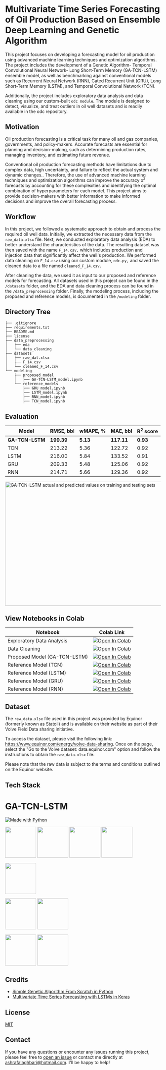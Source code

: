 
# Multivariate Time Series Forecasting of Oil Production Based on Ensemble Deep Learning and Genetic Algorithm


This project focuses on developing a forecasting model for oil production using advanced machine learning techniques and optimization algorithms. The project includes the development of a Genetic Algorithm- Temporal Convolutional Neural Network- Long Short-Term Memory (GA-TCN-LSTM) ensemble model, as well as benchmarking against conventional models such as Recurrent Neural Network (RNN), Gated Recurrent Unit (GRU), Long Short-Term Memory (LSTM), and Temporal Convolutional Network (TCN).

Additionally, the project includes exploratory data analysis and data cleaning using our custom-built `odc module`. The  module is designed to detect, visualize, and treat outliers in oil well datasets and is readily available in the odc repository.



## Motivation
Oil production forecasting is a critical task for many oil and gas companies, governments, and policy-makers. Accurate forecasts are essential for planning and decision-making, such as determining production rates, managing inventory, and estimating future revenue.

Conventional oil production forecasting methods have limitations due to complex data, high uncertainty, and failure to reflect the actual system and dynamic changes.. Therefore, the use of advanced machine learning techniques and optimization algorithms can improve the accuracy of forecasts by accounting for these complexities and identifying the optimal combination of hyperparameters for each model. This project aims to provide decision-makers with better information to make informed decisions and improve the overall forecasting process.
## Workflow
In this project, we followed a systematic approach to obtain and process the required oil well data. Initially, we extracted the necessary data from the `raw_data.xlsx` file. Next, we conducted exploratory data analysis (EDA) to better understand the characteristics of the data. The resulting dataset was then saved with the name `F_14.csv,` which includes production and injection data that significantly affect the well's production. We performed data cleaning on `F_14.csv` using our custom module, `odc.py,` and saved the cleaned data to a file named `cleaned_F_14.csv.`

After cleaning the data, we used it as input to our proposed and reference models for forecasting. All datasets used in this project can be found in the `/datasets` folder, and the EDA and data cleaning process can be found in the `/data_preprocessing` folder. Finally, the modeling process, including the proposed and reference models, is documented in the `/modeling` folder.

## Directory Tree
```
├── .gitignore
├── requirements.txt
├── README.md
├── license
├── data_preprocessing
│   ├── eda
│   └── data_cleaning
├── datasets
│   ├── raw_dat.xlsx
│   ├── F_14.csv
│   └── cleaned_F_14.csv
└── modeling
    ├── proposed_model
    │   ├── GA-TCN-LSTM_model.ipynb
    └── reference_models
        ├── GRU_model.ipynb
        ├── LSTM_model.ipynb
        ├── RNN_model.ipynb
        ├── TCN_model.ipynb
```
## Evaluation

| Model          | RMSE, bbl | wMAPE, % | MAE, bbl | R<sup>2</sup> score |
|----------------|-----------|----------|----------|-----------|
| **GA-TCN-LSTM**     | **199.39**    | **5.13**     | **117.11**   | **0.93**      |
| TCN            | 213.22    | 5.36     | 122.72   | 0.92      |
| LSTM           | 216.00    | 5.84     | 133.52   | 0.91      |
| GRU            | 209.33    | 5.48     | 125.06   | 0.92      |
| RNN            | 214.71    | 5.66     | 129.36   | 0.92      |

<img src="https://user-images.githubusercontent.com/98224412/235143302-00ebbd39-c977-4ce5-8b3c-abcd3a528c70.jpg" alt="GA-TCN-LSTM actual and predicted values on training and testing sets" width="700" height="400">

## View Notebooks in Colab

| Notebook | Colab Link |
| -------- | ---------- |
| Exploratory Data Analysis | [![Open In Colab](https://colab.research.google.com/assets/colab-badge.svg)](https://colab.research.google.com/github/ashrafalaghbari/GA-TCN-LSTM/blob/main/data_preprocessing/eda.ipynb) |
| Data Cleaning | [![Open In Colab](https://colab.research.google.com/assets/colab-badge.svg)](https://colab.research.google.com/github/ashrafalaghbari/GA-TCN-LSTM/blob/main/data_preprocessing/data_cleaning.ipynb) |
| Proposed Model (GA-TCN-LSTM) | [![Open In Colab](https://colab.research.google.com/assets/colab-badge.svg)](https://colab.research.google.com/github/ashrafalaghbari/GA-TCN-LSTM/blob/main/modeling/proposed_model/GA_TCN_LSTM_model.ipynb) |
| Reference Model (TCN) | [![Open In Colab](https://colab.research.google.com/assets/colab-badge.svg)](https://colab.research.google.com/github/ashrafalaghbari/GA-TCN-LSTM/blob/main/reference_models/TCN_model.ipynb) |
| Reference Model (LSTM) | [![Open In Colab](https://colab.research.google.com/assets/colab-badge.svg)](https://colab.research.google.com/github/ashrafalaghbari/GA-TCN-LSTM/blob/main/modeling/reference_models/LSTM_model.ipynb) |
| Reference Model (GRU)| [![Open In Colab](https://colab.research.google.com/assets/colab-badge.svg)](https://colab.research.google.com/github/ashrafalaghbari/GA-TCN-LSTM/blob/main/modeling/reference_models/GRU_model.ipynb) |
| Reference Model (RNN) | [![Open In Colab](https://colab.research.google.com/assets/colab-badge.svg)](https://colab.research.google.com/github/ashrafalaghbari/GA-TCN-LSTM/blob/main/modeling/reference_models/RNN_model.ipynb) |





## Dataset

The `raw_data.xlsx` file used in this project was provided by Equinor (formerly known as Statoil) and is available on their website as part of their Volve Field Data sharing initiative.

To access the dataset, please visit the following link: https://www.equinor.com/energy/volve-data-sharing. Once on the page, select the "Go to the Volve dataset: data.equinor.com" option and follow the instructions to obtain the `raw_data.xlsx` file.

Please note that the raw data is subject to the terms and conditions outlined on the Equinor website.

## Tech Stack



GA-TCN-LSTM
=======




[![Made with Python](https://img.shields.io/badge/Made%20with-Python%203.10.7-blue.svg)](https://www.python.org/)


[<img target="_blank" src="https://www.fullstackpython.com/img/logos/scipy.png" width=100>](https://scipy.org/) [<img target="_blank" src="https://keras.io/img/logo.png" width=100>](https://keras.io/) [<img target="_blank" src="https://matplotlib.org/stable/_static/logo2_compressed.svg" width=100>](https://matplotlib.org/stable/index.html) [<img target="_blank" src="https://seaborn.pydata.org/_images/logo-wide-lightbg.svg" width=100>](https://seaborn.pydata.org/)

[<img target="_blank" src="https://upload.wikimedia.org/wikipedia/commons/3/31/NumPy_logo_2020.svg" width=100>](https://numpy.org/)

 [<img target="_blank" src="https://pandas.pydata.org/static/img/pandas.svg" width=100>](https://pandas.pydata.org/) [<img target="_blank" src="https://scikit-learn.org/stable/_images/scikit-learn-logo-notext.png" width=100>](https://scikit-learn.org/stable/)

  [<img target="_blank" src="https://www.statsmodels.org/stable/_images/statsmodels-logo-v2.svg" width=100>](https://www.statsmodels.org/stable/index.html) [<img target="_blank" src="https://www.tensorflow.org/images/tf_logo_social.png" width=100>](https://www.tensorflow.org/)



## Credits
- [Simple Genetic Algorithm From Scratch in Python](https://machinelearningmastery.com/simple-genetic-algorithm-from-scratch-in-python/)
- [Multivariate Time Series Forecasting with LSTMs in Keras](https://machinelearningmastery.com/multivariate-time-series-forecasting-lstms-keras/)
## License

[MIT](https://github.com/ashrafalaghbari/GA-TCN-LSTM/blob/main/license)


## Contact

If you have any questions or encounter any issues running this project, please feel free to [open an issue](https://github.com/ashrafalaghbari/Data-Viz/issues) or contact me directly at [ashrafalaghbari@hotmail.com](mailto:ashrafalaghbari@hotmail.com). I'll be happy to help!



